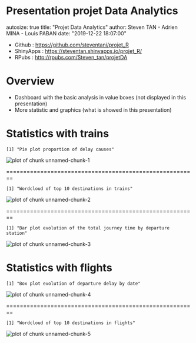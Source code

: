 Presentation projet Data Analytics
========================================================
autosize: true
title: "Projet Data Analytics"
author: Steven TAN - Adrien MINA - Louis PABAN
date: "2019-12-22 18:07:00"

- Github : https://github.com/steventani/projet_R
- ShinyApps : https://steventan.shinyapps.io/projet_R/
- RPubs : http://rpubs.com/Steven_tan/projetDA



Overview
========================================================
- Dashboard with the basic analysis in value boxes (not displayed in this presentation)
- More statistic and graphics (what is showed in this presentation)

Statistics with trains
========================================================


```
[1] "Pie plot proportion of delay causes"
```

![plot of chunk unnamed-chunk-1](presentation-figure/unnamed-chunk-1-1.png)

========================================================

```
[1] "Wordcloud of top 10 destinations in trains"
```

![plot of chunk unnamed-chunk-2](presentation-figure/unnamed-chunk-2-1.png)

========================================================

```
[1] "Bar plot evolution of the total journey time by departure station"
```

![plot of chunk unnamed-chunk-3](presentation-figure/unnamed-chunk-3-1.png)

Statistics with flights
========================================================

```
[1] "Box plot evolution of departure delay by date"
```

![plot of chunk unnamed-chunk-4](presentation-figure/unnamed-chunk-4-1.png)

========================================================

```
[1] "Wordcloud of top 10 destinations in flights"
```

![plot of chunk unnamed-chunk-5](presentation-figure/unnamed-chunk-5-1.png)
